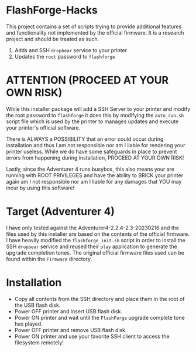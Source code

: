# FlashForge-Hacks
This project contains a set of scripts trying to provide additional features and functionality not implemented by the official firmware.  It is a research project and should be treated as such.

1. Adds and SSH `dropbear` service to your printer
2. Updates the `root` password to `flashforge`

# ATTENTION (PROCEED AT YOUR OWN RISK)
While this installer package will add a SSH Server to your printer and modify the root password to `flashforge` it does this by modifying the `auto_run.sh` script file which is used by the printer to manages updates and execute your printer's official software.

There is ALWAYS a POSSIBILITY that an error could occur during installation and thus I am not responsible nor am I liable for rendering your printer useless.  While we do have some safeguards in place to prevent errors from happening during installation, PROCEED AT YOUR OWN RISK!

Lastly, since the Adventurer 4 runs busybox, this also means your are running with ROOT PRIVILEGES and have the ability to BRICK your printer again am I not responsible nor am I liable for any damages that YOU may incur by using this software!

# Target (Adventurer 4)
I have only tested against the Adventurer4-2.2.4-2.3-20230216 and the files used by this installer are based on the contents of the official firmware.  I have heavily modified the `flashforge_init.sh` script in order to install the SSH `dropbear` service and reused their `play` application to generate the upgrade completion tones.  The original official firmware files used can be found within the `Firmware` directory.

# Installation
* Copy all contents from the SSH directory and place them in the root of the USB flash disk.
* Power OFF printer and insert USB flash disk.
* Power ON printer and wait until the `FlashForge` upgrade complete tone has played.
* Power OFF printer and remove USB flash disk.
* Power ON printer and use your favorite SSH client to access the filesystem remotely!
